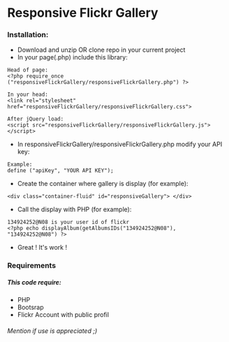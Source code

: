 # Responsive Flickr Gallery

### Installation:
- Download and unzip OR clone repo in your current project
- In your page(.php) include this library:
 ```
 Head of page:
 <?php require_once ("responsiveFlickrGallery/responsiveFlickrGallery.php") ?>
 
 In your head:
 <link rel="stylesheet" href="responsiveFlickrGallery/responsiveFlickrGallery.css">
 
 After jQuery load:
 <script src="responsiveFlickrGallery/responsiveFlickrGallery.js"></script>
 ```
- In responsiveFlickrGallery/responsiveFlickrGallery.php modify your API key:
 ```
 Example:
define ("apiKey", "YOUR API KEY");
 ```
 - Create the container where gallery is display (for example):
 ```
 <div class="container-fluid" id="responsiveGallery"> </div>
 ```
 - Call the display with PHP (for example):
 ```
 134924252@N08 is your user id of flickr
 <?php echo displayAlbum(getAlbumsIDs("134924252@N08"), "134924252@N08") ?>
 ```
 - Great ! It's work !
### Requirements

##### This code require:

* PHP
* Bootsrap
* Flickr Account with public profil



###### Mention if use is appreciated ;)
